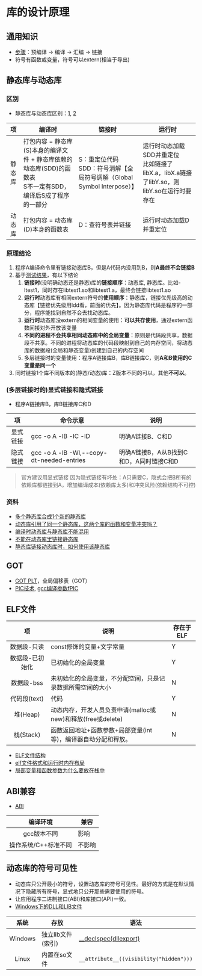 # 库的设计原理
## 通用知识
* [步骤](https://zhuanlan.zhihu.com/p/476697014)：预编译 -> 编译 -> 汇编 -> 链接
* 符号有函数或变量，符号可以extern(相当于导出)

## 静态库与动态库

### 区别
* 静态库与动态库区别：[1](https://juejin.im/post/6844904002438561805), [2](https://blog.csdn.net/yzy1103203312/article/details/80821883)

| 项 | 编译时 | 链接时 | 运行时 |
| :-: | - | - | - |
| 静态库 | 打包内容 = 静态库(S)本身的编译文件 + 静态库依赖的动态库(SDD)的函数表 <br> S不一定有SDD，编译后S成了程序的一部分 | S：重定位代码 <br> SDD：符号消解【全局符号调解（Global Symbol Interpose）】 | 运行时动态加载SDD并重定位 <br> 比如链接了libX.a，libX.a链接了libY.so，则libY.so在运行时要存在 |
| 动态库 | 打包内容 = 动态库(D)本身的函数表 | D：查符号表并链接 | 运行时动态加载D并重定位 |

### 原理结论
1. 程序A编译命令里有链接动态库B，但是A代码内没用到B，则**A最终不会链接B**
1. 基于[测试结果](https://github.com/andrewwang79/cpp.practice/blob/master/libtest/README.md#%E5%88%86%E6%9E%90%E9%AA%8C%E8%AF%81%E7%BB%93%E6%9E%9C)，有以下结论
    1. **链接时**(没明确动态还是静态)库的**链接顺序**：动态库, 静态库。比如-ltest1，同时存在libtest1.so和libtest1.a，最终会链接libtest1.so
    1. **运行时**动态库有相同extern符号的**使用顺序**：静态库，链接优先级高的动态库【链接优先级用ldd看，前面的优先】。因为静态库代码是程序的一部分，程序能找到自然不会去找动态库。
    1. **运行时**动态库没extern的相同变量的使用：**可以共存使用**，通过extern函数间接对外开放该变量
    1. **不同的进程不会共享相同动态库中的全局变量**：原则是代码段共享，数据段不共享。不同的进程将动态库的代码段映射到自己的内存空间，将动态库的数据段(全局和静态变量)创建到自己的内存空间
    1. 多层链接时的变量使用：程序A链接库B，库B链接库C，则**A和B使用的C变量是同一个**
1. 同时链接1个库不同版本的(静态/动态)库：Z版本不同的可以，其他**不可以**。

### (多层链接时的)显式链接和隐式链接
* 程序A链接库B，库B链接库C和D

| 项 | 命令示意 | 说明 |
| :-: | - | - |
| 显式链接 | gcc -o A -lB -lC -lD | 明确A链接B、C和D |
| 隐式链接 | gcc -o A -lB -Wl,--copy-dt-needed-entries | 明确A链接B，A从B找到C和D，A同时链接C和D |

> 官方建议用显式链接
因为隐式链接有坏处：A只需要C，隐式会把B所有的依赖库都链接到A，增加编译成本(依赖库太多)和冲突风险(依赖结构不可控)

### 资料
* [多个静态库合成1个新的静态库](https://blog.csdn.net/u010977122/article/details/103679549)
* [动态库引用了同一个静态库，这两个库的函数和变量冲突吗？](https://www.zhihu.com/question/483902203)
* [编译时动态库与静态库不能混用](https://www.cnblogs.com/GengMingYan/p/14800319.html)
* [不能在动态库里链接静态库](https://liam.page/2017/04/03/not-to-link-libstdc-statically-and-why/)
* [静态库链接动态库时，如何使用该静态库](https://www.cnblogs.com/fnlingnzb-learner/p/8119729.html)

## GOT
* [GOT PLT](https://blog.csdn.net/u011987514/article/details/67716639)，全局偏移表（GOT）
* [PIC技术](https://blog.csdn.net/loushuai/article/details/50493603), [gcc编译参数fPIC](https://blog.csdn.net/itworld123/article/details/117587091)

## ELF文件
| 项 | 说明 | 存在于ELF |
| :-: | - | - |
| 数据段-只读 | const修饰的变量+文字常量 | Y |
| 数据段-已初始化 | 已初始化的全局变量 | Y |
| 数据段-bss | 未初始化的全局变量，不分配空间，只是记录数据所需空间的大小 | N |
| 代码段(text) | 代码 | Y |
| 堆(Heap) | 动态内存，开发人员负责申请(malloc或new)和释放(free或delete) | N |
| 栈(Stack) | 函数返回地址+函数参数+局部变量(int等)，编译器自动分配和释放。 | N |

* [ELF文件结构](http://chuquan.me/2018/05/21/elf-introduce/)
* [elf文件格式和运行时内存布局](http://blog.sina.com.cn/s/blog_4ed962ae01013vhr.html)
* [局部变量和函数参数为什么要放在栈中](https://www.jianshu.com/p/ac325bd601f8)

## ABI兼容
* [ABI](https://gcc.gnu.org/onlinedocs/libstdc++/manual/abi.html)

| 编译环境 | 兼容 |
| :-: | - |
| gcc版本不同 | 影响 |
| 操作系统/C++标准不同 | 不影响 |

## 动态库的符号可见性
* 动态库只公开最小的符号，设置动态库的符号可见性。最好的方式是在默认情况下隐藏所有符号，显式地只公开那些需要使用的符号。
* 让应用程序二进制接口(ABI)和库接口(API)一致。
* [Windows下的DLL和LIB文件](https://xueqing.github.io/blog/vs/dll_vs_lib_files/)

| 系统 | 存放 | 语法 |
| :-: | - | - |
| Windows | 独立lib文件(索引) | [__declspec(dllexport)](https://blog.csdn.net/qwq1503/article/details/85696279) |
| Linux | 内置在so文件 | `__attribute__((visibility("hidden")))` |
